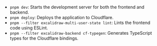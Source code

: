 - `pnpm dev`: Starts the development server for both the frontend and backend.
- `pnpm deploy`: Deploys the application to Cloudflare.
- `pnpm --filter excalidraw-multi-user-state lint`: Lints the frontend code using ESLint.
- `pnpm --filter excalidraw-backend cf-typegen`: Generates TypeScript types for the Cloudflare bindings.